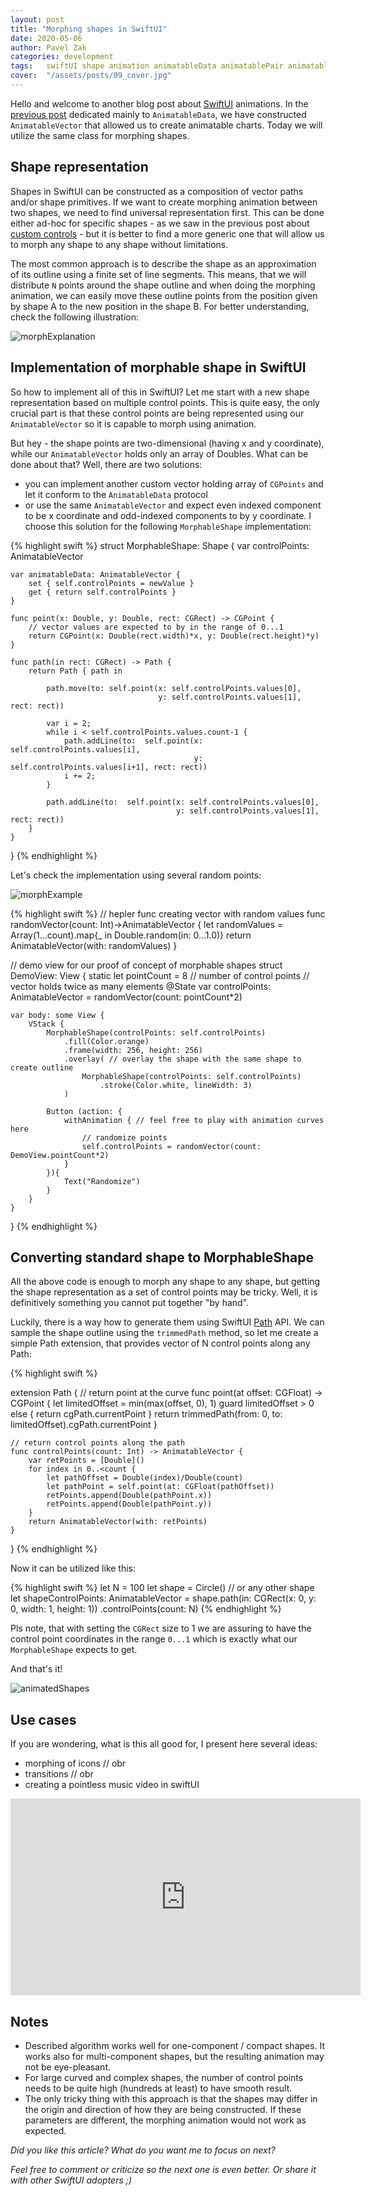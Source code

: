 ```yaml
---
layout: post
title: "Morphing shapes in SwiftUI"
date: 2020-05-06
author: Pavel Zak
categories: development
tags:	swiftUI shape animation animatableData animatablePair animatableVector path morphing transition
cover:  "/assets/posts/09_cover.jpg"
---
```


Hello and welcome to another blog post about [SwiftUI] animations. In the [previous post] dedicated mainly to `AnimatableData`, we have constructed `AnimatableVector` that allowed us to create animatable charts. Today we will utilize the same class for morphing shapes.  


## Shape representation

Shapes in SwiftUI can be constructed as a composition of vector paths and/or shape primitives. If we want to create morphing animation between two shapes, we need to find universal representation first. This can be done either ad-hoc for specific shapes - as we saw in the previous post about [custom controls] - but it is better to find a more generic one that will allow us to morph any shape to any shape without limitations.

The most common approach is to describe the shape as an approximation of its outline using a finite set of line segments. This means, that we will distribute `N` points around the shape outline and when doing the morphing animation, we can easily move these outline points from the position given by shape A to the new position in the shape B. For better understanding, check the following illustration:

![morphExplanation]

## Implementation of morphable shape in SwiftUI

So how to implement all of this in SwiftUI? Let me start with a new shape representation based on multiple control points. This is quite easy, the only crucial part is that these control points are being represented using our `AnimatableVector` so it is capable to morph using animation. 

But hey - the shape points are two-dimensional (having x and y coordinate), while our `AnimatableVector` holds only an array of Doubles. What can be done about that? Well, there are two solutions:
* you can implement another custom vector holding array of `CGPoints` and let it conform to the `AnimatableData` protocol
* or use the same `AnimatableVector` and expect even indexed component to be x coordinate and odd-indexed components to by y coordinate. I choose this solution for the following `MorphableShape` implementation:

{% highlight swift %}
struct MorphableShape: Shape {
    var controlPoints: AnimatableVector
    
    var animatableData: AnimatableVector {
        set { self.controlPoints = newValue }
        get { return self.controlPoints }
    }
    
    func point(x: Double, y: Double, rect: CGRect) -> CGPoint {
        // vector values are expected to by in the range of 0...1
        return CGPoint(x: Double(rect.width)*x, y: Double(rect.height)*y)
    }
    
    func path(in rect: CGRect) -> Path {
        return Path { path in
            
            path.move(to: self.point(x: self.controlPoints.values[0], 
				                     y: self.controlPoints.values[1], rect: rect))
            
            var i = 2;
            while i < self.controlPoints.values.count-1 {
                path.addLine(to:  self.point(x: self.controlPoints.values[i], 
					                         y: self.controlPoints.values[i+1], rect: rect))
                i += 2;
            }
            
            path.addLine(to:  self.point(x: self.controlPoints.values[0], 
				                         y: self.controlPoints.values[1], rect: rect))
        }
    }
}
{% endhighlight %}

Let's check the implementation using several random points:

![morphExample]

{% highlight swift %}
// hepler func creating vector with random values
func randomVector(count: Int)->AnimatableVector {
    let randomValues = Array(1...count).map{_ in Double.random(in: 0...1.0)}
    return AnimatableVector(with: randomValues)
}

// demo view for our proof of concept of morphable shapes
struct DemoView: View {
    static let pointCount = 8 // number of control points
	// vector holds twice as many elements
    @State var controlPoints: AnimatableVector = randomVector(count: pointCount*2) 
    
    var body: some View {
        VStack {
            MorphableShape(controlPoints: self.controlPoints)
                .fill(Color.orange)
                .frame(width: 256, height: 256)
                .overlay( // overlay the shape with the same shape to create outline
                    MorphableShape(controlPoints: self.controlPoints)
                        .stroke(Color.white, lineWidth: 3)
                )
            
            Button (action: {
                withAnimation { // feel free to play with animation curves here
                    // randomize points
                    self.controlPoints = randomVector(count: DemoView.pointCount*2)
                }
            }){
                Text("Randomize")
            }
        }
    }
}
{% endhighlight %}

## Converting standard shape to MorphableShape

All the above code is enough to morph any shape to any shape, but getting the shape representation as a set of control points may be tricky. Well, it is definitively something you cannot put together "by hand".

Luckily, there is a way how to generate them using SwiftUI [Path] API. We can sample the shape outline using the `trimmedPath` method, so let me create a simple Path extension, that provides vector of N control points along any Path:

{% highlight swift %}

extension Path {
    // return point at the curve
    func point(at offset: CGFloat) -> CGPoint {
        let limitedOffset = min(max(offset, 0), 1)
        guard limitedOffset > 0 else { return cgPath.currentPoint }
        return trimmedPath(from: 0, to: limitedOffset).cgPath.currentPoint
    }
    
    // return control points along the path
    func controlPoints(count: Int) -> AnimatableVector {
        var retPoints = [Double]()
        for index in 0..<count {
            let pathOffset = Double(index)/Double(count)
            let pathPoint = self.point(at: CGFloat(pathOffset))
            retPoints.append(Double(pathPoint.x))
            retPoints.append(Double(pathPoint.y))
        }
        return AnimatableVector(with: retPoints)
    }
}
{% endhighlight %}

Now it can be utilized like this: 

{% highlight swift %}
let N = 100
let shape = Circle() // or any other shape
let shapeControlPoints: AnimatableVector = shape.path(in: CGRect(x: 0, y: 0, width: 1, height: 1))
                                                .controlPoints(count: N)
{% endhighlight %}

Pls note, that with setting the `CGRect` size to 1 we are assuring to have the control point coordinates in the range `0...1` which is exactly what our `MorphableShape` expects to get.

And that's it! 

![animatedShapes]

## Use cases

If you are wondering, what is this all good for, I present here several ideas:

* morphing of icons
// obr
* transitions
// obr
* creating a pointless music video in swiftUI

<center>
<iframe width="560" height="315" src="https://www.youtube.com/embed/r_XorK0cjv8" frameborder="0" allow="accelerometer; autoplay; encrypted-media; gyroscope; picture-in-picture" allowfullscreen></iframe>
</center>

## Notes

* Described algorithm works well for one-component / compact shapes. It works also for multi-component shapes, but the resulting animation may not be eye-pleasant.
* For large curved and complex shapes, the number of control points needs to be quite high (hundreds at least) to have smooth result.
* The only tricky thing with this approach is that the shapes may differ in the origin and direction of how they are being constructed. If these parameters are different, the morphing animation would not work as expected.


*Did you like this article? What do you want me to focus on next?*

*Feel free to comment or criticize so the next one is even better. Or share it with other SwiftUI adopters ;)*



[SwiftUI]: https://developer.apple.com/documentation/swiftui
[Path]: https://developer.apple.com/documentation/swiftui/path
[custom controls]: https://nerdyak.tech/development/2019/11/28/creating-custom-views-in-swiftui.html
[previous post]: https://nerdyak.tech/development/2020/01/12/animating-complex-shapes-in-swiftui.html


[animatedShapes]: /assets/posts/07_shapes.gif "Demonstration of morphing of various shapes"
[morphExplanation]: /assets/posts/09_explanation.gif "Morphing using interpolation of control points"
[morphExample]: /assets/posts/09_example.gif "Morphing using interpolation of control points"


